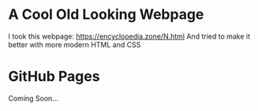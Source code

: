# A Cool Old Looking Webpage

I took this webpage: https://encyclopedia.zone/N.html
And tried to make it better with more modern HTML and CSS

# GitHub Pages

Coming Soon...
